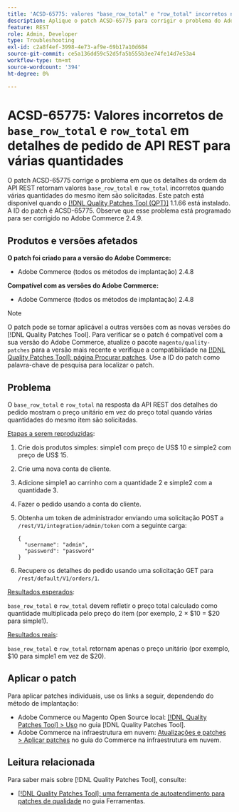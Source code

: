 ```yaml
---
title: 'ACSD-65775: valores "base_row_total" e "row_total" incorretos nos detalhes da ordem da API REST para várias quantidades'
description: Aplique o patch ACSD-65775 para corrigir o problema do Adobe Commerce em que os detalhes da ordem da API REST retornam valores "base_row_total" e "row_total" incorretos quando várias quantidades do mesmo item são solicitadas.
feature: REST
role: Admin, Developer
type: Troubleshooting
exl-id: c2a8f4ef-3998-4e73-af9e-69b17a10d684
source-git-commit: ce5a136dd59c52d5fa5b555b3ee74fe14d7e53a4
workflow-type: tm+mt
source-wordcount: '394'
ht-degree: 0%

---
```


# ACSD-65775: Valores incorretos de `base_row_total` e `row_total` em detalhes de pedido de API REST para várias quantidades

O patch ACSD-65775 corrige o problema em que os detalhes da ordem da API REST retornam valores `base_row_total` e `row_total` incorretos quando várias quantidades do mesmo item são solicitadas. Este patch está disponível quando o [[!DNL Quality Patches Tool (QPT)]](/help/tools/quality-patches-tool/quality-patches-tool-to-self-serve-quality-patches.md) 1.1.66 está instalado. A ID do patch é ACSD-65775. Observe que esse problema está programado para ser corrigido no Adobe Commerce 2.4.9.

## Produtos e versões afetados

**O patch foi criado para a versão do Adobe Commerce:**

* Adobe Commerce (todos os métodos de implantação) 2.4.8

**Compatível com as versões do Adobe Commerce:**

* Adobe Commerce (todos os métodos de implantação) 2.4.8

>[!NOTE]
>
>O patch pode se tornar aplicável a outras versões com as novas versões do [!DNL Quality Patches Tool]. Para verificar se o patch é compatível com a sua versão do Adobe Commerce, atualize o pacote `magento/quality-patches` para a versão mais recente e verifique a compatibilidade na [[!DNL Quality Patches Tool]: página Procurar patches](https://experienceleague.adobe.com/tools/commerce-quality-patches/index.html?lang=pt-BR). Use a ID do patch como palavra-chave de pesquisa para localizar o patch.

## Problema

O `base_row_total` e `row_total` na resposta da API REST dos detalhes do pedido mostram o preço unitário em vez do preço total quando várias quantidades do mesmo item são solicitadas.

<u>Etapas a serem reproduzidas</u>:

1. Crie dois produtos simples: simple1 com preço de US$ 10 e simple2 com preço de US$ 15.
1. Crie uma nova conta de cliente.
1. Adicione simple1 ao carrinho com a quantidade 2 e simple2 com a quantidade 3.
1. Fazer o pedido usando a conta do cliente.
1. Obtenha um token de administrador enviando uma solicitação POST a `/rest/V1/integration/admin/token` com a seguinte carga:

   ```
   {
     "username": "admin",
     "password": "password"
   }
   ```

1. Recupere os detalhes do pedido usando uma solicitação GET para `/rest/default/V1/orders/1`.

<u>Resultados esperados</u>:

`base_row_total` e `row_total` devem refletir o preço total calculado como quantidade multiplicada pelo preço do item (por exemplo, 2 × $10 = $20 para simple1).

<u>Resultados reais</u>:

`base_row_total` e `row_total` retornam apenas o preço unitário (por exemplo, $10 para simple1 em vez de $20).

## Aplicar o patch

Para aplicar patches individuais, use os links a seguir, dependendo do método de implantação:

* Adobe Commerce ou Magento Open Source local: [[!DNL Quality Patches Tool] > Uso](/help/tools/quality-patches-tool/usage.md) no guia [!DNL Quality Patches Tool].
* Adobe Commerce na infraestrutura em nuvem: [Atualizações e patches > Aplicar patches](https://experienceleague.adobe.com/docs/commerce-cloud-service/user-guide/develop/upgrade/apply-patches.html?lang=pt-BR) no guia do Commerce na infraestrutura em nuvem.

## Leitura relacionada

Para saber mais sobre [!DNL Quality Patches Tool], consulte:

* [[!DNL Quality Patches Tool]: uma ferramenta de autoatendimento para patches de qualidade](/help/tools/quality-patches-tool/quality-patches-tool-to-self-serve-quality-patches.md) no guia Ferramentas.
